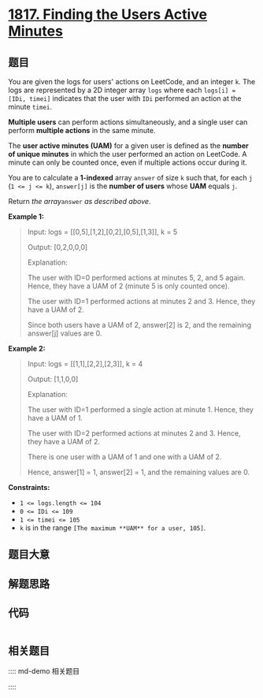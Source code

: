# [1817. Finding the Users Active Minutes](https://leetcode.com/problems/finding-the-users-active-minutes)

## 题目

You are given the logs for users' actions on LeetCode, and an integer `k`. The
logs are represented by a 2D integer array `logs` where each `logs[i] = [IDi,
timei]` indicates that the user with `IDi` performed an action at the minute
`timei`.

**Multiple users** can perform actions simultaneously, and a single user can
perform **multiple actions** in the same minute.

The **user active minutes (UAM)** for a given user is defined as the **number
of unique minutes** in which the user performed an action on LeetCode. A
minute can only be counted once, even if multiple actions occur during it.

You are to calculate a **1-indexed** array `answer` of size `k` such that, for
each `j` (`1 <= j <= k`), `answer[j]` is the **number of users** whose **UAM**
equals `j`.

Return _the array_`answer` _as described above_.



**Example 1:**

> Input: logs = [[0,5],[1,2],[0,2],[0,5],[1,3]], k = 5
> 
> Output: [0,2,0,0,0]
> 
> Explanation:
> 
> The user with ID=0 performed actions at minutes 5, 2, and 5 again. Hence, they have a UAM of 2 (minute 5 is only counted once).
> 
> The user with ID=1 performed actions at minutes 2 and 3. Hence, they have a UAM of 2.
> 
> Since both users have a UAM of 2, answer[2] is 2, and the remaining answer[j] values are 0.

**Example 2:**

> Input: logs = [[1,1],[2,2],[2,3]], k = 4
> 
> Output: [1,1,0,0]
> 
> Explanation:
> 
> The user with ID=1 performed a single action at minute 1. Hence, they have a UAM of 1.
> 
> The user with ID=2 performed actions at minutes 2 and 3. Hence, they have a UAM of 2.
> 
> There is one user with a UAM of 1 and one with a UAM of 2.
> 
> Hence, answer[1] = 1, answer[2] = 1, and the remaining values are 0.

**Constraints:**

  * `1 <= logs.length <= 104`
  * `0 <= IDi <= 109`
  * `1 <= timei <= 105`
  * `k` is in the range `[The maximum **UAM** for a user, 105]`.


## 题目大意

## 解题思路

## 代码

```javascript

```

## 相关题目

:::: md-demo 相关题目

::::
